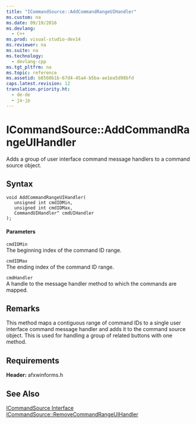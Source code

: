 ```yaml
---
title: "ICommandSource::AddCommandRangeUIHandler"
ms.custom: na
ms.date: 09/19/2016
ms.devlang: 
  - C++
ms.prod: visual-studio-dev14
ms.reviewer: na
ms.suite: na
ms.technology: 
  - devlang-cpp
ms.tgt_pltfrm: na
ms.topic: reference
ms.assetid: b8560b1b-67d4-45a4-b5ba-ae1ea5d98bfd
caps.latest.revision: 12
translation.priority.ht: 
  - de-de
  - ja-jp
---
```

# ICommandSource::AddCommandRangeUIHandler
Adds a group of user interface command message handlers to a command source object.  
  
## Syntax  
  
```  
void AddCommandRangeUIHandler(   
   unsigned int cmdIDMin,   
   unsigned int cmdIDMax,   
   CommandUIHandler^ cmdUIHandler   
);  
```  
  
#### Parameters  
 `cmdIDMin`  
 The beginning index of the command ID range.  
  
 `cmdIDMax`  
 The ending index of the command ID range.  
  
 `cmdHandler`  
 A handle to the message handler method to which the commands are mapped.  
  
## Remarks  
 This method maps a contiguous range of command IDs to a single user interface command message handler and adds it to the command source object. This is used for handling a group of related buttons with one method.  
  
## Requirements  
 **Header:** afxwinforms.h  
  
## See Also  
 [ICommandSource Interface](../vs140/ICommandSource-Interface.md)   
 [ICommandSource::RemoveCommandRangeUIHandler](../vs140/ICommandSource--RemoveCommandRangeUIHandler.md)